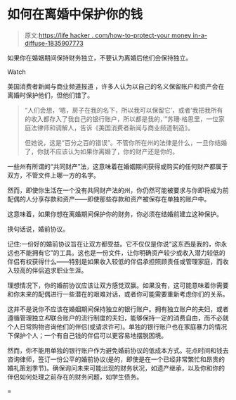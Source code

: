 # 如何在离婚中保护你的钱

> 原文:[https://life hacker . com/how-to-protect-your money in-a-diffuse-1835907773](https://lifehacker.com/how-to-protect-your-money-in-a-divorce-1835907773)

如果你在婚姻期间保持财务独立，不要认为离婚后他们会保持独立。

Watch

美国消费者新闻与商业频道报道 ，许多人认为以自己的名义保留账户和资产会在离婚时保护他们，但他们错了。

> “人们会想，‘嗯，房子在我的名下，所以我可以保留它’，或者‘我把我所有的收入都存入了我自己的银行账户，所以都是我的，’”苏珊·格思里，一位家庭法律师和调解人，告诉《美国消费者新闻与商业频道制造》。
> 
> 但她说，这是“百分之百的错误”。不管你所在州的法律是什么，一旦你结婚了，你就不应该认为如果你离婚了，你的财产还是你的。

一些州有所谓的“共同财产”法，这意味着在婚姻期间获得或购买的任何财产都属于双方，不管文件上哪一方的名字。

然而，即使你生活在一个没有共同财产法的州，你仍然可能被要求与你即将成为前配偶的人分享存款和资产——即使那些存款和资产被保存在单独的账户中。

这意味着，如果你想在离婚期间保护你的财务，你必须在结婚前建立这种保护。

换句话说，婚前协议。

记住:一份好的婚前协议旨在让双方都受益。它不仅仅是你说“这东西是我的，你永远也不能拥有它”的工具。这也是一份文件，让你明确资产较少或收入潜力较低的伴侣有权获得什么——特别是如果收入较低的伴侣承担照顾责任或管理家庭，而收入较高的伴侣追求职业生涯。

理想情况下，你的婚前协议应该让双方感觉双赢。如果没有，这可能意味着你需要和你未来的配偶进行一些潜在的艰难对话，或者你可能需要重新考虑你们的关系。

这并不是说你不应该在婚姻期间保持独立的银行账户。拥有独立账户的夫妇，或者遵循管理独立*和*联合账户的流行制度的夫妇，能够保持一定的消费自由，而不必就个人日常购物咨询他们的伴侣(或请求许可)。单独的银行账户也在家庭暴力的情况下保护个人；一个有自己钱的伴侣可以更容易地摆脱困境。

然而，你不能用单独的银行账户作为避免婚前协议的低成本方式。花点时间和钱去咨询律师，签订一份公平的婚前协议(是的，即使是在一个已经非常繁忙和昂贵的婚礼策划季节)。确保询问未来可能出现的财务状况，如遗产继承，以及你和你的伴侣如何处理之前存在的财务问题，如学生债务。

=